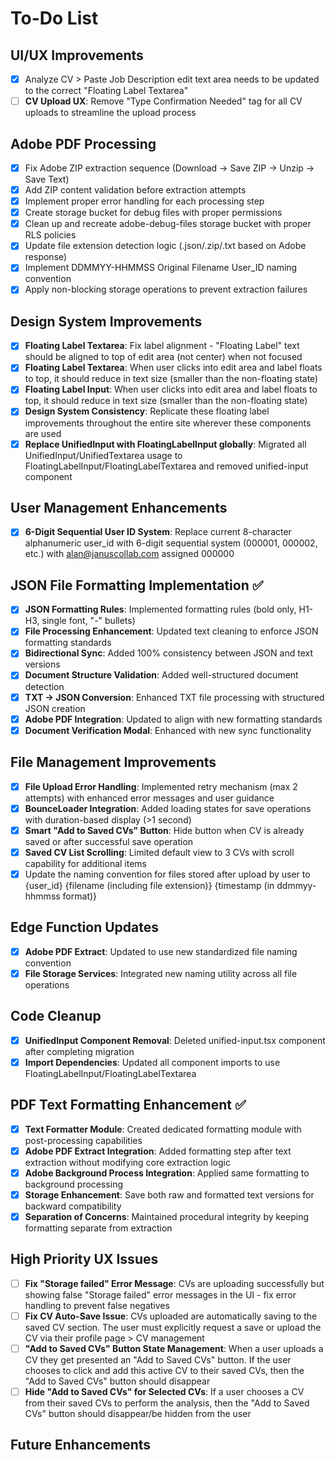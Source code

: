 # To-Do List

## UI/UX Improvements
- [x] Analyze CV > Paste Job Description edit text area needs to be updated to the correct "Floating Label Textarea"
- [ ] **CV Upload UX**: Remove "Type Confirmation Needed" tag for all CV uploads to streamline the upload process

## Adobe PDF Processing
- [x] Fix Adobe ZIP extraction sequence (Download → Save ZIP → Unzip → Save Text)
- [x] Add ZIP content validation before extraction attempts  
- [x] Implement proper error handling for each processing step
- [x] Create storage bucket for debug files with proper permissions
- [x] Clean up and recreate adobe-debug-files storage bucket with proper RLS policies
- [x] Update file extension detection logic (.json/.zip/.txt based on Adobe response)
- [x] Implement DDMMYY-HHMMSS Original Filename User_ID naming convention
- [x] Apply non-blocking storage operations to prevent extraction failures

## Design System Improvements
- [x] **Floating Label Textarea**: Fix label alignment - "Floating Label" text should be aligned to top of edit area (not center) when not focused
- [x] **Floating Label Textarea**: When user clicks into edit area and label floats to top, it should reduce in text size (smaller than the non-floating state)
- [x] **Floating Label Input**: When user clicks into edit area and label floats to top, it should reduce in text size (smaller than the non-floating state)
- [x] **Design System Consistency**: Replicate these floating label improvements throughout the entire site wherever these components are used
- [x] **Replace UnifiedInput with FloatingLabelInput globally**: Migrated all UnifiedInput/UnifiedTextarea usage to FloatingLabelInput/FloatingLabelTextarea and removed unified-input component

## User Management Enhancements
- [x] **6-Digit Sequential User ID System**: Replace current 8-character alphanumeric user_id with 6-digit sequential system (000001, 000002, etc.) with alan@januscollab.com assigned 000000

## JSON File Formatting Implementation ✅
- [x] **JSON Formatting Rules**: Implemented formatting rules (bold only, H1-H3, single font, "-" bullets)
- [x] **File Processing Enhancement**: Updated text cleaning to enforce JSON formatting standards
- [x] **Bidirectional Sync**: Added 100% consistency between JSON and text versions
- [x] **Document Structure Validation**: Added well-structured document detection
- [x] **TXT → JSON Conversion**: Enhanced TXT file processing with structured JSON creation
- [x] **Adobe PDF Integration**: Updated to align with new formatting standards
- [x] **Document Verification Modal**: Enhanced with new sync functionality

## File Management Improvements
- [x] **File Upload Error Handling**: Implemented retry mechanism (max 2 attempts) with enhanced error messages and user guidance
- [x] **BounceLoader Integration**: Added loading states for save operations with duration-based display (>1 second)
- [x] **Smart "Add to Saved CVs" Button**: Hide button when CV is already saved or after successful save operation
- [x] **Saved CV List Scrolling**: Limited default view to 3 CVs with scroll capability for additional items
- [x] Update the naming convention for files stored after upload by user to {user_id} {filename (including file extension)} {timestamp (in ddmmyy-hhmmss format)}

## Edge Function Updates
- [x] **Adobe PDF Extract**: Updated to use new standardized file naming convention
- [x] **File Storage Services**: Integrated new naming utility across all file operations

## Code Cleanup
- [x] **UnifiedInput Component Removal**: Deleted unified-input.tsx component after completing migration
- [x] **Import Dependencies**: Updated all component imports to use FloatingLabelInput/FloatingLabelTextarea

## PDF Text Formatting Enhancement ✅
- [x] **Text Formatter Module**: Created dedicated formatting module with post-processing capabilities
- [x] **Adobe PDF Extract Integration**: Added formatting step after text extraction without modifying core extraction logic
- [x] **Adobe Background Process Integration**: Applied same formatting to background processing
- [x] **Storage Enhancement**: Save both raw and formatted text versions for backward compatibility
- [x] **Separation of Concerns**: Maintained procedural integrity by keeping formatting separate from extraction

## High Priority UX Issues
- [ ] **Fix "Storage failed" Error Message**: CVs are uploading successfully but showing false "Storage failed" error messages in the UI - fix error handling to prevent false negatives
- [ ] **Fix CV Auto-Save Issue**: CVs uploaded are automatically saving to the saved CV section. The user must explicitly request a save or upload the CV via their profile page > CV management
- [ ] **"Add to Saved CVs" Button State Management**: When a user uploads a CV they get presented an "Add to Saved CVs" button. If the user chooses to click and add this active CV to their saved CVs, then the "Add to Saved CVs" button should disappear
- [ ] **Hide "Add to Saved CVs" for Selected CVs**: If a user chooses a CV from their saved CVs to perform the analysis, then the "Add to Saved CVs" button should disappear/be hidden from the user

## Future Enhancements